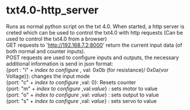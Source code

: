 # txt4.0-http_server
Runs as normal python script on the txt 4.0. When started, a http server is creted which can be used to control the txt4.0 with http requests (Can be used to control the txt4.0 from a browser)<br>
GET requests to 'http://192.168.7.2:8000' return the current input data (of both normal and counter inputs).<br>
POST requests are used to configure inputs and outputs, the necessary additional information is send in json format:<br>
{port : "i" + *index to configure* , val: 0x0b (for resistance)/ 0x0a(vor Voltage)}: changes the input mode<br>
{port: "c" + *index to configure* ,val: 0}: Resets counter<br>
{port: "m" + *index to configure* ,val:*value*} : sets motor to value <br>
{port: "o" + *index to configure* ,val: *value*} : sets output to value <br>
{port: "s" + *index to configure* ,val: *value*} : sets servo to value <br>



